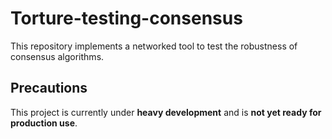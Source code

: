 # Torture-testing-consensus

This repository implements a networked tool to test the robustness of consensus algorithms.

## Precautions

This project is currently under **heavy development** and is **not yet ready for production use**.